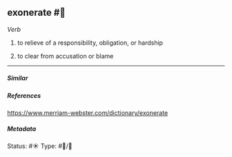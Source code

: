 ## exonerate #🧠 

_Verb_

1. to relieve of a responsibility, obligation, or hardship

2. to clear from accusation or blame

___
##### Similar


##### References 
https://www.merriam-webster.com/dictionary/exonerate

##### Metadata
Status: #☀️ 
Type: #🔵/💬 